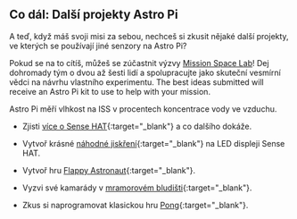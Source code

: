 ## Co dál: Další projekty Astro Pi

A teď, když máš svoji misi za sebou, nechceš si zkusit nějaké další projekty, ve kterých se používají jiné senzory na Astro Pi?

Pokud se na to cítíš, můžeš se zúčastnit výzvy [Mission Space Lab](https://astro-pi.org/missions/space-lab/)! Dej dohromady tým o dvou až šesti lidí a spolupracujte jako skuteční vesmírní vědci na návrhu vlastního experimentu. The best ideas submitted will receive an Astro Pi kit to use to help with your mission.

Astro Pi měří vlhkost na ISS v procentech koncentrace vody ve vzduchu.

+ Zjisti [více o Sense HAT](https://projects.raspberrypi.org/en/projects/getting-started-with-the-sense-hat){:target="_blank"} a co dalšího dokáže.

+ Vytvoř krásné [náhodné jiskření](https://projects.raspberrypi.org/en/projects/sense-hat-random-sparkles){:target="_blank"} na LED displeji Sense HAT.

+ Vytvoř hru [Flappy Astronaut](https://projects.raspberrypi.org/en/projects/flappy-astronaut){:target="_blank"}.

+ Vyzvi své kamarády v [mramorovém bludišti](https://projects.raspberrypi.org/en/projects/sense-hat-marble-maze){:target="_blank"}.

+ Zkus si naprogramovat klasickou hru [Pong](https://projects.raspberrypi.org/en/projects/sense-hat-pong){:target="_blank"}.
